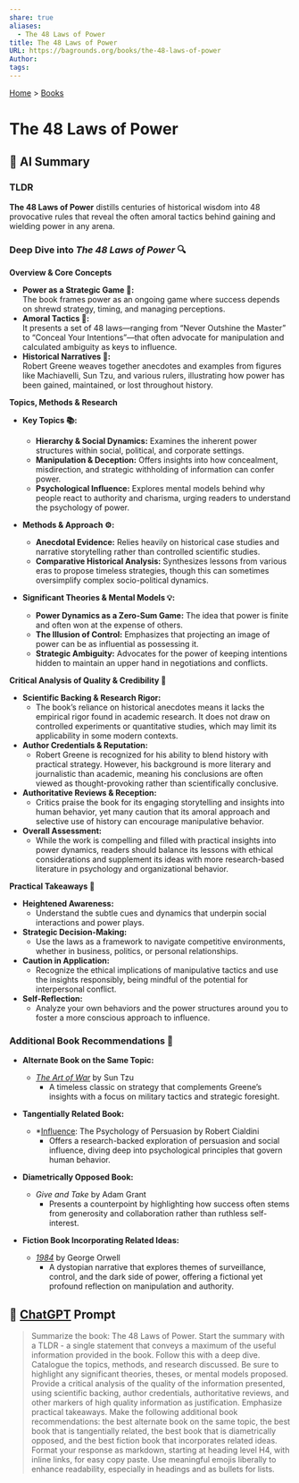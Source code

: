 ```yaml
---
share: true
aliases:
  - The 48 Laws of Power
title: The 48 Laws of Power
URL: https://bagrounds.org/books/the-48-laws-of-power
Author: 
tags: 
---
```

[Home](../index.md) > [Books](./index.md)  
# The 48 Laws of Power  
## 🤖 AI Summary  
### TLDR  
**The 48 Laws of Power** distills centuries of historical wisdom into 48 provocative rules that reveal the often amoral tactics behind gaining and wielding power in any arena.    
  
### Deep Dive into *The 48 Laws of Power* 🔍  
**Overview & Core Concepts**    
- **Power as a Strategic Game 🎲:**    
  The book frames power as an ongoing game where success depends on shrewd strategy, timing, and managing perceptions.    
- **Amoral Tactics 🦹:**    
  It presents a set of 48 laws—ranging from “Never Outshine the Master” to “Conceal Your Intentions”—that often advocate for manipulation and calculated ambiguity as keys to influence.    
- **Historical Narratives 📜:**    
  Robert Greene weaves together anecdotes and examples from figures like Machiavelli, Sun Tzu, and various rulers, illustrating how power has been gained, maintained, or lost throughout history.    
  
**Topics, Methods & Research**    
- **Key Topics 📚:**    
  - **Hierarchy & Social Dynamics:** Examines the inherent power structures within social, political, and corporate settings.    
  - **Manipulation & Deception:** Offers insights into how concealment, misdirection, and strategic withholding of information can confer power.    
  - **Psychological Influence:** Explores mental models behind why people react to authority and charisma, urging readers to understand the psychology of power.    
  
- **Methods & Approach ⚙️:**    
  - **Anecdotal Evidence:** Relies heavily on historical case studies and narrative storytelling rather than controlled scientific studies.    
  - **Comparative Historical Analysis:** Synthesizes lessons from various eras to propose timeless strategies, though this can sometimes oversimplify complex socio-political dynamics.    
  
- **Significant Theories & Mental Models 💡:**    
  - **Power Dynamics as a Zero-Sum Game:** The idea that power is finite and often won at the expense of others.    
  - **The Illusion of Control:** Emphasizes that projecting an image of power can be as influential as possessing it.    
  - **Strategic Ambiguity:** Advocates for the power of keeping intentions hidden to maintain an upper hand in negotiations and conflicts.  
  
**Critical Analysis of Quality & Credibility 🧐**    
- **Scientific Backing & Research Rigor:**    
  - The book’s reliance on historical anecdotes means it lacks the empirical rigor found in academic research. It does not draw on controlled experiments or quantitative studies, which may limit its applicability in some modern contexts.    
- **Author Credentials & Reputation:**    
  - Robert Greene is recognized for his ability to blend history with practical strategy. However, his background is more literary and journalistic than academic, meaning his conclusions are often viewed as thought-provoking rather than scientifically conclusive.    
- **Authoritative Reviews & Reception:**    
  - Critics praise the book for its engaging storytelling and insights into human behavior, yet many caution that its amoral approach and selective use of history can encourage manipulative behavior.    
- **Overall Assessment:**    
  - While the work is compelling and filled with practical insights into power dynamics, readers should balance its lessons with ethical considerations and supplement its ideas with more research-based literature in psychology and organizational behavior.  
  
**Practical Takeaways 🎯**    
- **Heightened Awareness:**    
  - Understand the subtle cues and dynamics that underpin social interactions and power plays.    
- **Strategic Decision-Making:**    
  - Use the laws as a framework to navigate competitive environments, whether in business, politics, or personal relationships.    
- **Caution in Application:**    
  - Recognize the ethical implications of manipulative tactics and use the insights responsibly, being mindful of the potential for interpersonal conflict.    
- **Self-Reflection:**    
  - Analyze your own behaviors and the power structures around you to foster a more conscious approach to influence.  
  
### Additional Book Recommendations 📖  
- **Alternate Book on the Same Topic:**    
  - *[The Art of War](https://en.wikipedia.org/wiki/The_Art_of_War)* by Sun Tzu    
    - A timeless classic on strategy that complements Greene’s insights with a focus on military tactics and strategic foresight.    
  
- **Tangentially Related Book:**    
  - *[Influence](./influence.md): The Psychology of Persuasion by Robert Cialdini    
    - Offers a research-backed exploration of persuasion and social influence, diving deep into psychological principles that govern human behavior.    
  
- **Diametrically Opposed Book:**    
  - *Give and Take* by Adam Grant    
    - Presents a counterpoint by highlighting how success often stems from generosity and collaboration rather than ruthless self-interest.    
  
- **Fiction Book Incorporating Related Ideas:**    
  - *[1984](./1984.md)* by George Orwell    
    - A dystopian narrative that explores themes of surveillance, control, and the dark side of power, offering a fictional yet profound reflection on manipulation and authority.  
  
## 💬 [ChatGPT](https://chat.com) Prompt  
> Summarize the book: The 48 Laws of Power. Start the summary with a TLDR - a single statement that conveys a maximum of the useful information provided in the book. Follow this with a deep dive. Catalogue the topics, methods, and research discussed. Be sure to highlight any significant theories, theses, or mental models proposed. Provide a critical analysis of the quality of the information presented, using scientific backing, author credentials, authoritative reviews, and other markers of high quality information as justification. Emphasize practical takeaways. Make the following additional book recommendations: the best alternate book on the same topic, the best book that is tangentially related, the best book that is diametrically opposed, and the best fiction book that incorporates related ideas. Format your response as markdown, starting at heading level H4, with inline links, for easy copy paste. Use meaningful emojis liberally to enhance readability, especially in headings and as bullets for lists.